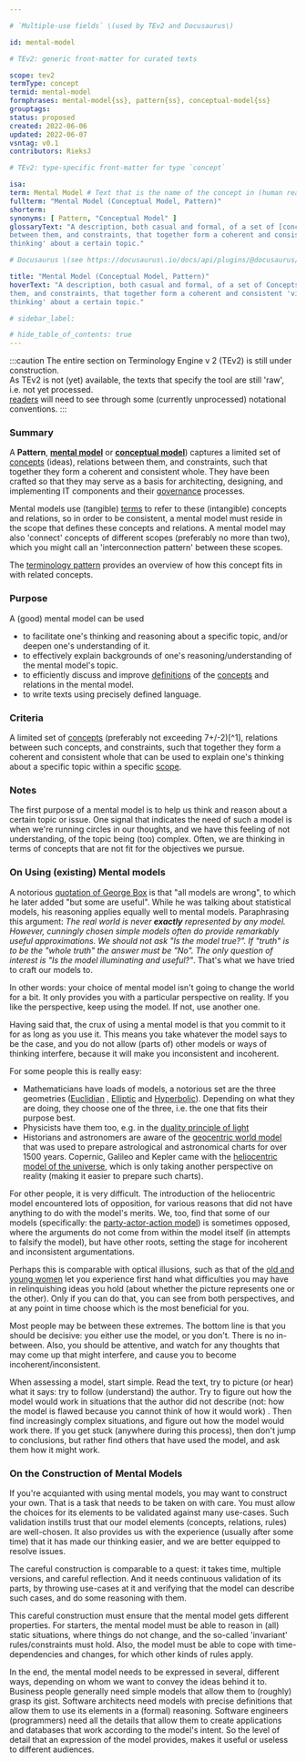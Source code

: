 ```yaml
---

# `Multiple-use fields` \(used by TEv2 and Docusaurus\)

id: mental-model

# TEv2: generic front-matter for curated texts

scope: tev2
termType: concept
termid: mental-model
formphrases: mental-model{ss}, pattern{ss}, conceptual-model{ss}
grouptags:
status: proposed
created: 2022-06-06
updated: 2022-06-07
vsntag: v0.1
contributors: RieksJ

# TEv2: type-specific front-matter for type `concept`

isa:
term: Mental Model # Text that is the name of the concept in (human readable) texts.
fullterm: "Mental Model (Conceptual Model, Pattern)"
shorterm:
synonyms: [ Pattern, "Conceptual Model" ]
glossaryText: "A description, both casual and formal, of a set of [concepts](@) (ideas), relations
between them, and constraints, that together form a coherent and consistent 'viewpoint', or 'way of
thinking' about a certain topic."

# Docusaurus \(see https://docusaurus\.io/docs/api/plugins/@docusaurus/plugin-content-docs#markdown-front-matter\):

title: "Mental Model (Conceptual Model, Pattern)"
hoverText: "A description, both casual and formal, of a set of Concepts (ideas), relations between
them, and constraints, that together form a coherent and consistent 'viewpoint', or 'way of
thinking' about a certain topic."

# sidebar_label:

# hide_table_of_contents: true
---
```


:::caution
The entire section on Terminology Engine v 2 (TEv2) is still under construction.<br/>
As TEv2 is not (yet) available, the texts that specify the tool are still 'raw', i.e. not yet
processed.<br/>[readers](@) will need to see through some (currently unprocessed) notational
conventions.
:::

### Summary

A **Pattern**, **[mental model](https://en.wikipedia.org/wiki/Mental_model)**
or **[conceptual model](https://en.wikipedia.org/wiki/Conceptual_model)**) captures a limited set
of [concepts](@) (ideas), relations between them, and constraints, such that together they form a
coherent and consistent whole. They have been crafted so that they may serve as a basis for
architecting, designing, and implementing IT components and their [governance](@) processes.

Mental models use (tangible) [terms](@) to refer to these (intangible) concepts and relations, so in
order to be consistent, a mental model must reside in the scope that defines these concepts and
relations. A mental model may also 'connect' concepts of different scopes (preferably no more than
two), which you might call an 'interconnection pattern' between these scopes.

The [terminology pattern](pattern-terminology@) provides an overview of how this concept fits in
with related concepts.

### Purpose

A (good) mental model can be used

- to facilitate one's thinking and reasoning about a specific topic, and/or deepen one's
  understanding of it.
- to effectively explain backgrounds of one's reasoning/understanding of the mental model's topic.
- to efficiently discuss and improve [definitions](@) of the [concepts](@) and relations in the
  mental model.
- to write texts using precisely defined language.

### Criteria

A limited set of [concepts](@) (preferably not exceeding 7+/-2)[^1], relations between such
concepts, and constraints, such that together they form a coherent and consistent whole that can be
used to explain one's thinking about a specific topic within a specific [scope](@).

### Notes

The first purpose of a mental model is to help us think and reason about a certain topic or issue.
One signal that indicates the need of such a model is when we're running circles in our thoughts,
and we have this feeling of not understanding, of the topic being (too) complex. Often, we are
thinking in terms of concepts that are not fit for the objectives we pursue.

### On Using (existing) Mental models

A
notorious [quotation of George Box](https://en.wikipedia.org/wiki/All_models_are_wrong#Quotations_of_George_Box)
is that "all models are wrong", to which he later added "but some are useful". While he was talking
about statistical models, his reasoning applies equally well to mental models. Paraphrasing this
argument: *The real world is never ***exactly*** represented by any model. However, cunningly chosen
simple models often do provide remarkably useful approximations. We should not ask "Is the model
true?". If "truth" is to be the "whole truth" the answer must be "No". The only question of interest
is "Is the model illuminating and useful?"*. That's what we have tried to craft our models to.

In other words: your choice of mental model isn't going to change the world for a bit. It only
provides you with a particular perspective on reality. If you like the perspective, keep using the
model. If not, use another one.

Having said that, the crux of using a mental model is that you commit to it for as long as you use
it. This means you take whatever the model says to be the case, and you do not allow (parts of)
other models or ways of thinking interfere, because it will make you inconsistent and incoherent.

For some people this is really easy:

- Mathematicians have loads of models, a notorious set are the three
  geometries ([Euclidian](https://en.wikipedia.org/wiki/Euclidean_geometry)
  , [Elliptic](https://en.wikipedia.org/wiki/Non-Euclidean_geometry#Elliptic_geometry)
  and [Hyperbolic](https://en.wikipedia.org/wiki/Non-Euclidean_geometry#Hyperbolic_geometry)).
  Depending on what they are doing, they choose one of the three, i.e. the one that fits their
  purpose best.
- Physicists have them too, e.g. in
  the [duality principle of light](https://en.wikipedia.org/wiki/Wave%E2%80%93particle_duality)
- Historians and astronomers are aware of
  the [geocentric world model](https://en.wikipedia.org/wiki/Geocentric_model) that was used to
  prepare astrological and astronomical charts for over 1500 years. Copernic, Galileo and Kepler
  came with the [heliocentric model of the universe](https://en.wikipedia.org/wiki/Heliocentrism),
  which is only taking another perspective on reality (making it easier to prepare such charts).

For other people, it is very difficult. The introduction of the heliocentric model encountered lots
of opposition, for various reasons that did not have anything to do with the model's merits. We,
too, find that some of our models (specifically: the [party-actor-action model](@)) is sometimes
opposed, where the arguments do not come from within the model itself (in attempts to falsify the
model), but have other roots, setting the stage for incoherent and inconsistent argumentations.

Perhaps this is comparable with optical illusions, such as that of
the [old and young women](https://www.google.com/search?source=univ&tbm=isch&q=optical+illusions+old+young+woman&fir=YIllsD9jihWxTM%252C1sZUL2jWNPvfxM%252C_%253BhsIzlU__RDe_nM%252Cyfw5Hii3UEmJHM%252C_%253Bk64g32oWxpYe8M%252CkqkPUja_z9NllM%252C_%253BFKMuqWLTX2wGtM%252CnTNCHp33apIpSM%252C_%253BEFfy6TSa8qgljM%252CPC_q2aBWJ95QfM%252C_%253BkFbAhDyYIR5MVM%252CWj0wk8hGQLHjWM%252C_%253BAX8XJjwDWQtyUM%252CiGJDEv3hShV9hM%252C_%253BeTsHDY5hHaPs9M%252CGOdBzeJDaJHS-M%252C_%253ByLBf8y95TCv1EM%252C0ZRLesUL5FW6sM%252C_%253Bg99V52yd0J1rOM%252CcYAag1F1qB6TaM%252C_%253BZHfvJXZFxHA4ZM%252CSqZ2N1ZFJLtPbM%252C_%253BXRMAn-j0tsUCvM%252C6vFweEnwB6_V1M%252C_%253BAoZByG4INAwYSM%252Cjhtnii31U6mWzM%252C_%253BCLrz5N2Kp8uAHM%252CmyjTMkeibmtg0M%252C_%253BpWT4mSz6-j-KOM%252CI0eh7eHVJVtHJM%252C_%253BPXcirTX8iQKiJM%252CP20yLZuYAjqV4M%252C_&usg=AI4_-kSPSjX9ixQFqsKa-4GnaDABoPxuKQ&sa=X&ved=2ahUKEwjr1tLOxZH4AhXfwAIHHSnuCXMQjJkEegQIAhAC&biw=1396&bih=665&dpr=1.38)
let you experience first hand what difficulties you may have in relinquishing ideas you hold (about
whether the picture represents one or the other). Only if you can do that, you can see from both
perspectives, and at any point in time choose which is the most beneficial for you.

Most people may be between these extremes. The bottom line is that you should be decisive: you
either use the model, or you don't. There is no in-between. Also, you should be attentive, and watch
for any thoughts that may come up that might interfere, and cause you to become
incoherent/inconsistent.

When assessing a model, start simple. Read the text, try to picture (or hear) what it says: try to
follow (understand) the author. Try to figure out how the model would work in situations that the
author did not describe (not: how the model is flawed because you cannot think of how it would work)
. Then find increasingly complex situations, and figure out how the model would work there. If you
get stuck (anywhere during this process), then don't jump to conclusions, but rather find others
that have used the model, and ask them how it might work.

### On the Construction of Mental Models

If you're acquianted with using mental models, you may want to construct your own. That is a task
that needs to be taken on with care. You must allow the choices for its elements to be validated
against many use-cases. Such validation instills trust that our model elements (concepts, relations,
rules) are well-chosen. It also provides us with the experience (usually after some time) that it
has made our thinking easier, and we are better equipped to resolve issues.

The careful construction is comparable to a quest: it takes time, multiple versions, and careful
reflection. And it needs continuous validation of its parts, by throwing use-cases at it and
verifying that the model can describe such cases, and do some reasoning with them.

This careful construction must ensure that the mental model gets different properties. For starters,
the mental model must be able to reason in (all) static situations, where things do not change, and
the so-called 'invariant' rules/constraints must hold. Also, the model must be able to cope with
time-dependencies and changes, for which other kinds of rules apply.

In the end, the mental model needs to be expressed in several, different ways, depending on whom we
want to convey the ideas behind it to. Business people generally need simple models that allow them
to (roughly) grasp its gist. Software architects need models with precise definitions that allow
them to use its elements in a (formal) reasoning. Software engineers (programmers) need all the
details that allow them to create applications and databases that work according to the model's
intent. So the level of detail that an expression of the model provides, makes it useful or useless
to different audiences.
